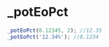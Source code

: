 # _potEoPct

<ContainerBox title="介绍">
<template #desc>
把计算好的小数用来展示百分比进度，但需要手动加百分比符号
</template>
</ContainerBox>

<ContainerBox title="基础用法" noGap>

```ts
_potEoPct(0.12345, 2); //12.35
_potEoPct('12.34%'); //0.1234
```
<CodeBox>
<template #codes>

```ts
/**
 * @description 将字符串百分比转换为小数或将小数转换为百分比字符串。
 * @param str 字符串百分比或小数。
 * @param ret 要保留的小数位数，默认为0。
 */
export function _potEoPct(str: string | number, ret: number = 0) {
  if (typeof str === 'string') return parseFloat(str.replace('%', '')) / 100;
  return Number((str * 100).toFixed(ret));
}
```
</template>
</CodeBox>
</ContainerBox>
